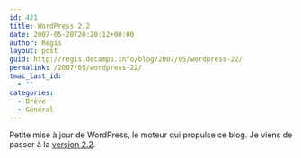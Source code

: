 ```yaml
---
id: 421
title: WordPress 2.2
date: 2007-05-28T20:20:12+00:00
author: Régis
layout: post
guid: http://regis.decamps.info/blog/2007/05/wordpress-22/
permalink: /2007/05/wordpress-22/
tmac_last_id:
  - ""
categories:
  - Brève
  - Général
---
```

Petite mise à jour de WordPress, le moteur qui propulse ce blog. Je viens de passer à la [version 2.2](http://trac.wordpress.org/query?status=closed&resolution=fixed&milestone=2.2&order=id).